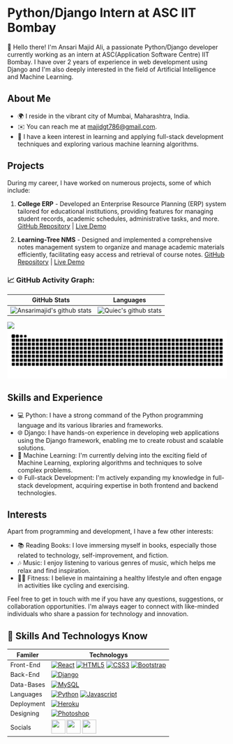 # Python/Django Intern at ASC IIT Bombay

👋 Hello there! I'm Ansari Majid Ali, a passionate Python/Django developer currently working as an intern at ASC(Application Software Centre) IIT Bombay. I have over 2 years of experience in web development using Django and I'm also deeply interested in the field of Artificial Intelligence and Machine Learning.

## About Me
- 🌍  I reside in the vibrant city of Mumbai, Maharashtra, India.
- ✉️  You can reach me at [majidgt786@gmail.com](mailto:majidgt786@gmail.com).
- 🧠  I have a keen interest in learning and applying full-stack development techniques and exploring various machine learning algorithms.

## Projects

During my career, I have worked on numerous projects, some of which include:

1. **College ERP** - Developed an Enterprise Resource Planning (ERP) system tailored for educational institutions, providing features for managing student records, academic schedules, administrative tasks, and more. [GitHub Repository](https://github.com/Ansarimajid/College-ERP.git) | [Live Demo](https://syncx.pythonanywhere.com/)
   
2. **Learning-Tree NMS** - Designed and implemented a comprehensive notes management system to organize and manage academic materials efficiently, facilitating easy access and retrieval of course notes. [GitHub Repository](https://github.com/Ansarimajid/Notes-Management-System.git) | [Live Demo](https://ansarimajid.pythonanywhere.com/)

<!--   GitHub stats graph -->
### 📈 GitHub Activity Graph:

| GitHub Stats                                                                                                                                      | Languages                                                                                                                        |
|-----------------------------------------------------------------------------------------------------------------------------------------|---------------------------------------------------------------------------------------------------------------------------|
| ![Ansarimajid's github stats](https://github-readme-stats.vercel.app/api?username=Ansarimajid&show_icons=true&theme=radical&include_all_commits=true) | ![Quiec's github stats](https://github-readme-stats.vercel.app/api/top-langs/?username=Ansarimajid&theme=radical&layout=compact) |

<img src="https://github-readme-streak-stats.herokuapp.com/?user=Ansarimajid"></img>
![](https://github.com/BEPb/BEPb/blob/output/github-contribution-grid-snake.svg)

## Skills and Experience

- 💻 Python: I have a strong command of the Python programming language and its various libraries and frameworks.
- 🌐 Django: I have hands-on experience in developing web applications using the Django framework, enabling me to create robust and scalable solutions.
- 🤖 Machine Learning: I'm currently delving into the exciting field of Machine Learning, exploring algorithms and techniques to solve complex problems.
- 🌐 Full-stack Development: I'm actively expanding my knowledge in full-stack development, acquiring expertise in both frontend and backend technologies.

## Interests

Apart from programming and development, I have a few other interests:

- 📚 Reading Books: I love immersing myself in books, especially those related to technology, self-improvement, and fiction.
- 🎶 Music: I enjoy listening to various genres of music, which helps me relax and find inspiration.
- 🚴‍♂️ Fitness: I believe in maintaining a healthy lifestyle and often engage in activities like cycling and exercising.

Feel free to get in touch with me if you have any questions, suggestions, or collaboration opportunities. I'm always eager to connect with like-minded individuals who share a passion for technology and innovation.


## 🚀 Skills And Technologys Know

| Familer  | Technologys |
| ---      | ---         |
| Front-End       | <a href="https://reactjs.org/" target="_blank" rel="noreferrer"><img src="https://raw.githubusercontent.com/danielcranney/readme-generator/main/public/icons/skills/react-colored.svg" width="36" height="36" alt="React" /></a> <a href="https://developer.mozilla.org/en-US/docs/Glossary/HTML5" target="_blank" rel="noreferrer"><img src="https://raw.githubusercontent.com/danielcranney/readme-generator/main/public/icons/skills/html5-colored.svg" width="36" height="36" alt="HTML5" /></a> <a href="https://www.w3.org/TR/CSS/#css" target="_blank" rel="noreferrer"><img src="https://raw.githubusercontent.com/danielcranney/readme-generator/main/public/icons/skills/css3-colored.svg" width="36" height="36" alt="CSS3" /></a> <a href="https://getbootstrap.com/" target="_blank" rel="noreferrer"><img src="https://raw.githubusercontent.com/danielcranney/readme-generator/main/public/icons/skills/bootstrap-colored.svg" width="36" height="36" alt="Bootstrap" /></a>  |
| Back-End        | <a href="https://www.djangoproject.com/" target="_blank" rel="noreferrer"><img src="https://raw.githubusercontent.com/danielcranney/readme-generator/main/public/icons/skills/django-colored.svg" width="36" height="36" alt="Django" /> |
| Data-Bases      | </a> <a href="https://www.mysql.com/" target="_blank" rel="noreferrer"><img src="https://raw.githubusercontent.com/danielcranney/readme-generator/main/public/icons/skills/mysql-colored.svg" width="36" height="36" alt="MySQL" /></a> |
| Languages       | <a href="https://www.python.org/" target="_blank" rel="noreferrer"><img src="https://raw.githubusercontent.com/danielcranney/readme-generator/main/public/icons/skills/python-colored.svg" width="36" height="36" alt="Python" /></a> <a href="https://developer.mozilla.org/en-US/docs/Web/JavaScript" target="_blank" rel="noreferrer"><img src="https://raw.githubusercontent.com/danielcranney/readme-generator/main/public/icons/skills/javascript-colored.svg" width="36" height="36" alt="Javascript" /></a>   |
| Deployment      | <a href="https://www.heroku.com/" target="_blank" rel="noreferrer"><img src="https://raw.githubusercontent.com/danielcranney/readme-generator/main/public/icons/skills/heroku-colored.svg" width="36" height="36" alt="Heroku" /></a> |
| Designing       | <a href="https://www.adobe.com/uk/products/photoshop.html" target="_blank" rel="noreferrer"><img src="https://raw.githubusercontent.com/danielcranney/readme-generator/main/public/icons/skills/photoshop-colored.svg" width="36" height="36" alt="Photoshop" /></a>
| Socials       | <a href="https://www.github.com/Ansarimajid" target="_blank" rel="noreferrer"><img src="https://raw.githubusercontent.com/danielcranney/readme-generator/main/public/icons/socials/github.svg" width="32" height="32" /></a> <a href="https://www.linkedin.com/in/majid-ansari-961319221" target="_blank" rel="noreferrer"><img src="https://raw.githubusercontent.com/danielcranney/readme-generator/main/public/icons/socials/linkedin.svg" width="32" height="32" /></a>  <a href="https://www.instagram.com/ansari_majid_ali/" target="_blank" rel="noreferrer"><img src="https://gist.githubusercontent.com/jemminger/91c69559f5ce1cc45cecc1f2614325c6/raw/809bb0a961444f293a1e65fa4ead494bd93a77c6/instagram.svg" width="32" height="32" /></a> |
